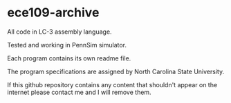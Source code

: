 # ece109-archive

All code in LC-3 assembly language. 

Tested and working in PennSim simulator. 

Each program contains its own readme file. 

The program specifications are assigned by North Carolina State University.

If this github repository contains any content that shouldn't appear on the internet please contact me and I will remove them. 
